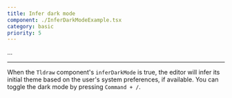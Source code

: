 ```yaml
---
title: Infer dark mode
component: ./InferDarkModeExample.tsx
category: basic
priority: 5
---
```


...

---

When the `Tldraw` component's `inferDarkMode` is true, the editor will infer its initial theme based on the user's system preferences, if available. You can toggle the dark mode by pressing `Command + /`.

